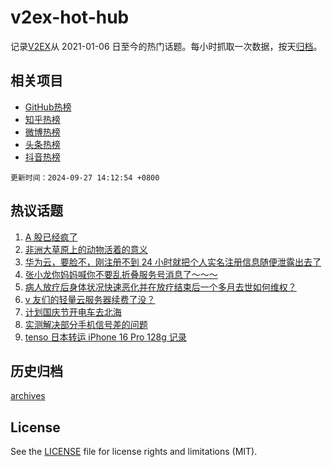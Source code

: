 # v2ex-hot-hub

 记录[V2EX](https://www.v2ex.com/)从 2021-01-06 日至今的热门话题。每小时抓取一次数据，按天[归档](archives)。
 
 ## 相关项目

- [GitHub热榜](https://github.com/snaildev/github-hot-hub)
- [知乎热榜](https://github.com/snaildev/zhihu-hot-hub)
- [微博热榜](https://github.com/snaildev/weibo-hot-hub)
- [头条热榜](https://github.com/snaildev/toutiao-hot-hub)
- [抖音热榜](https://github.com/snaildev/douyin-hot-hub)


 `更新时间：2024-09-27 14:12:54 +0800`

## 热议话题

1. [A 股已经疯了](https://www.v2ex.com/t/1075993)
1. [非洲大草原上的动物活着的意义](https://www.v2ex.com/t/1076167)
1. [华为云，要脸不，刚注册不到 24 小时就把个人实名注册信息随便泄露出去了](https://www.v2ex.com/t/1076037)
1. [张小龙你妈妈喊你不要乱折叠服务号消息了～～～](https://www.v2ex.com/t/1076171)
1. [病人放疗后身体状况快速恶化并在放疗结束后一个多月去世如何维权？](https://www.v2ex.com/t/1075987)
1. [v 友们的轻量云服务器续费了没？](https://www.v2ex.com/t/1076194)
1. [计划国庆节开电车去北海](https://www.v2ex.com/t/1076021)
1. [实测解决部分手机信号差的问题](https://www.v2ex.com/t/1076168)
1. [tenso 日本转运 iPhone 16 Pro 128g 记录](https://www.v2ex.com/t/1076032)

## 历史归档

[archives](archives)

## License

See the [LICENSE](LICENSE) file for license rights and limitations (MIT).

